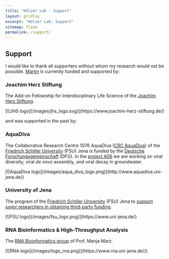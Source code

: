 ```yaml
---
title: "Hölzer Lab - Support"
layout: gridlay
excerpt: "Hölzer Lab: Support"
sitemap: flase
permalink: /support/
---
```


## Support

I would like to thank all supporters without whom my research would not be possible. [Martin](/team) is currently funded and supported by:

<div class="row"><div class="col-sm-6 clearfix">

### Joachim Herz Stiftung

The Add-on Fellowship for Interdisciplinary Life Science of the [Joachim Herz Stiftung](https://www.joachim-herz-stiftung.de/).

</div><div class="col-sm-6 clearfix">
[![JHS logo](/images/jhs_logo.svg)](https://www.joachim-herz-stiftung.de/)
</div></div>

and was supported in the past by:

<div class="row"><div class="col-sm-6 clearfix">

### AquaDiva

The Collaborative Research Centre 1076 AquaDiva ([CRC AquaDiva](http://www.aquadiva.uni-jena.de/)) of the [Friedrich Schiller University](https://www.uni-jena.de/) (FSU) Jena is funded by the [Deutsche Forschungsgemeinschaft](https://www.dfg.de/) (DFG). In the [project A06](http://www.aquadiva.uni-jena.de/A06.html) we are working on viral diversity, viral _de novo_ assembly, and viral decay in groundwater.

</div><div class="col-sm-6 clearfix">
[![AquaDiva logo](/images/aqua_diva_logo.png)](http://www.aquadiva.uni-jena.de/)
</div></div>

<div class="row"><div class="col-sm-6 clearfix">

### University of Jena

The program of the [Friedrich Schiller University](https://www.uni-jena.de/) (FSU) Jena to [support junior researchers in obtaining third-party funding](https://www.uni-jena.de/Nachrichten%C3%BCbersicht/Dem+Nachwuchs+eine+Chance.html).

</div><div class="col-sm-6 clearfix">
[![FSU logo](/images/fsu_logo.png)](https://www.uni-jena.de/)
</div></div>

<div class="row"><div class="col-sm-6 clearfix">

### RNA Bioinformatics & High-Throughput Analysis

The [RNA Bioinformatics group](https://www.rna.uni-jena.de/) of Prof. Manja Marz.

</div><div class="col-sm-6 clearfix">
[![RNA logo](/images/logo_rna.png)](https://www.rna.uni-jena.de//)
</div></div>

